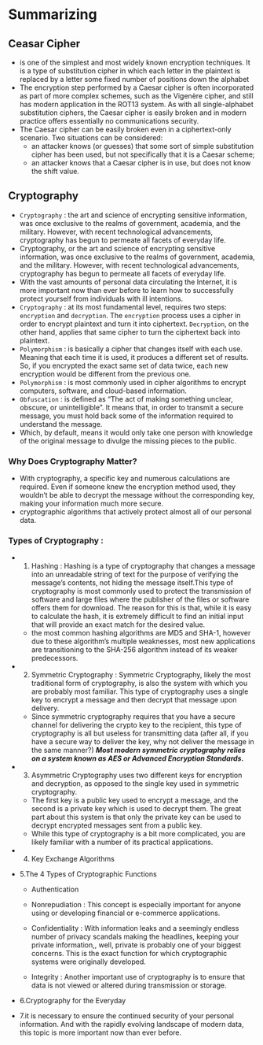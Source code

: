 #  Summarizing
## Ceasar Cipher
* is one of the simplest and most widely known encryption techniques. It is a type of substitution cipher in which each letter in the plaintext is
replaced by a letter some fixed number of positions down the alphabet
* The encryption step performed by a Caesar cipher is often incorporated as part of more complex schemes, such as the Vigenère cipher, and still has modern application in 
the ROT13 system. As with all single-alphabet substitution ciphers, the Caesar cipher is easily broken and in modern practice offers essentially no communications security.
* The Caesar cipher can be easily broken even in a ciphertext-only scenario. Two situations can be considered:
  * an attacker knows (or guesses) that some sort of simple substitution cipher has been used, but not specifically that it is a Caesar scheme;
  * an attacker knows that a Caesar cipher is in use, but does not know the shift value.



## Cryptography
* `Cryptography` : the art and science of encrypting sensitive information, was once exclusive to the realms of government, academia, and the military. However, with 
recent technological advancements, cryptography has begun to permeate all facets of everyday life.
* Cryptography, or the art and science of encrypting sensitive information, was once exclusive to the realms of government, academia, and the military. However, with 
recent technological advancements, cryptography has begun to permeate all facets of everyday life.
* With the vast amounts of personal data circulating the Internet, it is more important now than ever before to learn how to successfully protect yourself from 
individuals with ill intentions.
* `Cryptography` : at its most fundamental level, requires two steps: `encryption` and `decryption`. The `encryption` process uses a cipher in order to encrypt 
plaintext and turn it into ciphertext. `Decryption`, on the other hand, applies that same cipher to turn the ciphertext back into plaintext.
* `Polymorphism` : is basically a cipher that changes itself with each use. Meaning that each time it is used, it produces a different set of results. So, if you
encrypted the exact same set of data twice, each new encryption would be different from the previous one.
* `Polymorphism` : is most commonly used in cipher algorithms to encrypt computers, software, and cloud-based information.
* `Obfuscation` : is defined as “The act of making something unclear, obscure, or unintelligible”. It means that, in order to transmit a secure message, you must hold
back some of the information required to understand the message.
* Which, by default, means it would only take one person with knowledge of the original message to divulge the missing pieces to the public.


### Why Does Cryptography Matter?
  * With cryptography, a specific key and numerous calculations are required. Even if someone knew the encryption method used, they wouldn’t be able to decrypt 
  the message without the corresponding key, making your information much more secure.
  * cryptographic algorithms that actively protect almost all of our personal data.

### Types of Cryptography :
  * 1. Hashing : Hashing is a type of cryptography that changes a message into an unreadable string of text for the purpose of verifying the message’s
  contents, not hiding the message itself.This type of cryptography is most commonly used to protect the transmission of software and large files where the
  publisher of the files or software offers them for download. The reason for this is that, while it is easy to calculate the hash, it is extremely difficult to 
  find an initial input that will provide an exact match for the desired value.
    * the most common hashing algorithms are MD5 and SHA-1, however due to these algorithm’s multiple weaknesses, most new applications are transitioning to the SHA-256
    algorithm instead of its weaker predecessors.
    
  * 2. Symmetric Cryptography  : Symmetric Cryptography, likely the most traditional form of cryptography, is also the system with which you are probably 
  most familiar. This type of cryptography uses a single key to encrypt a message and then decrypt that message upon delivery.
    * Since symmetric cryptography requires that you have a secure channel for delivering the crypto key to the recipient, this type of cryptography is all but 
    useless for transmitting data (after all, if you have a secure way to deliver the key, why not deliver the message in the same manner?)
  ***Most modern symmetric cryptography relies on a system known as AES or Advanced Encryption Standards.***
  
  * 3. Asymmetric Cryptography uses two different keys for encryption and decryption, as opposed to the single key used in symmetric cryptography.
    * The first key is a public key used to encrypt a message, and the second is a private key which is used to decrypt them. The great part about this 
system is that only the private key can be used to decrypt encrypted messages sent from a public key.
    * While this type of cryptography is a bit more complicated, you are likely familiar with a number of its practical applications.
  * 4. Key Exchange Algorithms
  * 5.The 4 Types of Cryptographic Functions
    * Authentication 

    * Nonrepudiation : This concept is especially important for anyone using or developing financial or e-commerce applications.



    * Confidentiality : With information leaks and a seemingly endless number of privacy scandals making the headlines, keeping your private information,,
    well, private is probably one of your biggest concerns. This is the exact function for which cryptographic systems were originally developed.  


    * Integrity : Another important use of cryptography is to ensure that data is not viewed or altered during transmission or storage.

  * 6.Cryptography for the Everyday 
  * 7.it is necessary to ensure the continued security of your personal information. And with the rapidly evolving landscape of modern data, this topic
  is more important now than ever before.
